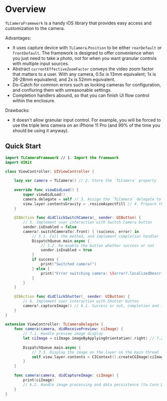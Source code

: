 # Overview
`TLCameraFramework` is a handy iOS library that provides easy access and customization to the camera.

Advantages:

- It uses capture device with `TLCamera`.`Position` to be either `rearDefault` or `frontDefault`. The framework is designed to offer convenience when you just need to take a photo, not for when you want granular controls with multiple input sources.
- Abstract `currentEffectiveZoomFactor` conveys the video zoom factor that matters to a user. With any camera, 0.5x is 13mm equivalent; 1x is 26-28mm equivalend, and 2x is 52mm equivalent.
- Do-Catch for common errors such as locking cameras for configuration, and confiuring them with unreasonable settings.
- Completion handlers abound, so that you can finish UI flow control within the enclosure.

Drawbacks:

- It doesn't allow granular input control. For example, you will be forced to use the triple lens camera on an iPhone 11 Pro (and 99% of the time you should be using it anyway).

## Quick Start

```swift
import TLCameraFramework // 1. Import the framework
import UIKit

class ViewController: UIViewController {
	
	lazy var camera = TLCamera() // 2. Store the `TLCamera` property
	
	override func viewDidLoad() {
		super.viewDidLoad()
		camera.delegate = self // 3. Assign the `TLCamera` delegate to the view controller
		view.layer.contentsGravity = .resizeAspectFill // 4. Prepare the layer to display camera preview properly
	}
	
	@IBAction func didClickSwitchCamera(_ sender: UIButton) {
		// 5. Implement user interaction with Switch Camera button
		sender.isEnabled = false
		camera?.switchCameraTo(.front) { (success, error) in
			// 5.1. Call the method, and implement completion handler
			DispatchQueue.main.async {
				// 5.2. Re-enable the button whether success or not
				sender.isEnabled = true
			}
			if success {
				print("Switched camera!")
			} else {
				print("Error switching camera: \(error?.localizedDescription ?? "Unknown Error")")
			}
		}
	}
	
	@IBAction func didClickShutter(_ sender: UIButton) {
		// 6. Implement user interaction with Shutter button
		camera?.captureImage() // 6.1. Success or not, completion and image will be sent to the delegate
	}
}
	
extension ViewController: TLCameraDelegate {
	func camera(camera, didReceivePreview: ciImage) {
		// 7.1. Handle preview image display
		let ciImage = ciImage.imageByApplyingOrientation(.right) // 7.2. Assuming the device is in portrait mode; change accordingly.
		
		DispatchQueue.main.async {
			// 7.3. Display the image on the layer on the main thread
			self.view.layer.contents = CIContext().createCGImage(ciImage, from: ciImage.extent)
		}
	}
	
	func camera(camera, didCaptureImage: ciImage) {
		print(ciImage)
		// 6.2. Handle image processing and data persistence (to Core Data model, to user's Album, etc.)
	}
}
```
